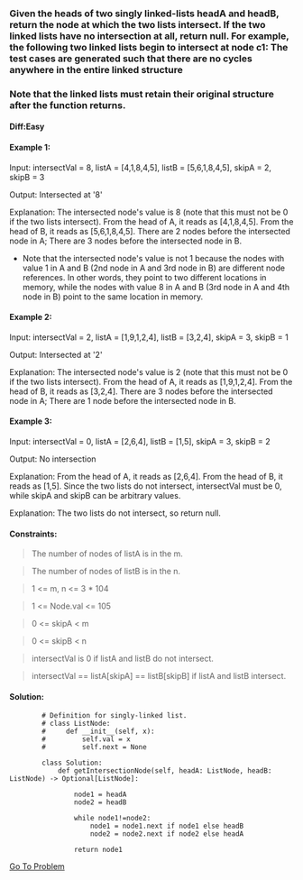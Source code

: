 ### Given the heads of two singly linked-lists headA and headB, return the node at which the two lists intersect. If the two linked lists have no intersection at all, return null. For example, the following two linked lists begin to intersect at node c1: The test cases are generated such that there are no cycles anywhere in the entire linked structure
### Note that the linked lists must retain their original structure after the function returns.

#### Diff:Easy

#### Example 1:

Input: intersectVal = 8, listA = [4,1,8,4,5], listB = [5,6,1,8,4,5], skipA = 2, skipB = 3

Output: Intersected at '8'

Explanation: The intersected node's value is 8 (note that this must not be 0 if the two lists intersect).
From the head of A, it reads as [4,1,8,4,5]. From the head of B, it reads as [5,6,1,8,4,5]. There are 2 nodes before the intersected node in A; There are 3 nodes before the intersected node in B.
- Note that the intersected node's value is not 1 because the nodes with value 1 in A and B (2nd node in A and 3rd node in B) are different node references. In other words, they point to two different locations in memory, while the nodes with value 8 in A and B (3rd node in A and 4th node in B) point to the same location in memory.


#### Example 2:

Input: intersectVal = 2, listA = [1,9,1,2,4], listB = [3,2,4], skipA = 3, skipB = 1

Output: Intersected at '2'

Explanation: The intersected node's value is 2 (note that this must not be 0 if the two lists intersect).
From the head of A, it reads as [1,9,1,2,4]. From the head of B, it reads as [3,2,4]. There are 3 nodes before the intersected node in A; There are 1 node before the intersected node in B.


#### Example 3:

Input: intersectVal = 0, listA = [2,6,4], listB = [1,5], skipA = 3, skipB = 2

Output: No intersection

Explanation: From the head of A, it reads as [2,6,4]. From the head of B, it reads as [1,5]. Since the two lists do not intersect, intersectVal must be 0, while skipA and skipB can be arbitrary values.

Explanation: The two lists do not intersect, so return null.
 

#### Constraints:

> The number of nodes of listA is in the m.

> The number of nodes of listB is in the n.

> 1 <= m, n <= 3 * 104

> 1 <= Node.val <= 105

> 0 <= skipA < m

> 0 <= skipB < n

> intersectVal is 0 if listA and listB do not intersect.

> intersectVal == listA[skipA] == listB[skipB] if listA and listB intersect.


#### Solution:
            # Definition for singly-linked list.
            # class ListNode:
            #     def __init__(self, x):
            #         self.val = x
            #         self.next = None

            class Solution:
                def getIntersectionNode(self, headA: ListNode, headB: ListNode) -> Optional[ListNode]:

                    node1 = headA
                    node2 = headB

                    while node1!=node2:
                        node1 = node1.next if node1 else headB
                        node2 = node2.next if node2 else headA

                    return node1
                    
                    
  [Go To Problem](https://leetcode.com/problems/intersection-of-two-linked-lists/)
